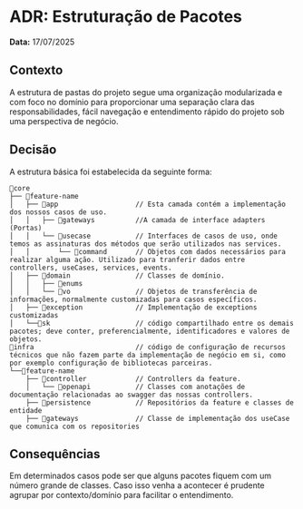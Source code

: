 # ADR: Estruturação de Pacotes

**Data:** 17/07/2025

## Contexto

A estrutura de pastas do projeto segue uma organização modularizada e com foco no domínio para proporcionar uma
separação clara das responsabilidades, fácil navegação e entendimento rápido do projeto sob uma perspectiva
de negócio.

## Decisão

A estrutura básica foi estabelecida da seguinte forma:

```plaintext
📁core
├── 📁feature-name 
│   ├── 📁app                   // Esta camada contém a implementação dos nossos casos de uso.
│   │   ├── 📁gateways          //A camada de interface adapters (Portas)
│   │   └── 📁usecase           // Interfaces de casos de uso, onde temos as assinaturas dos métodos que serão utilizados nas services.
│   │       └── 📁command       // Objetos com dados necessários para realizar alguma ação. Utilizado para tranferir dados entre controllers, useCases, services, events.
│   ├── 📁domain                // Classes de domínio.
│   │   ├── 📁enums
│   │   └── 📁vo                // Objetos de transferência de informações, normalmente customizadas para casos específicos.
│   ├── 📁exception             // Implementação de exceptions customizadas
│   └──📁sk                     // código compartilhado entre os demais pacotes; deve conter, preferencialmente, identificadores e valores de objetos. 
📁infra                         // código de configuração de recursos técnicos que não fazem parte da implementação de negócio em si, como por exemplo configuração de bibliotecas parceiras.
└──📁feature-name
    ├── 📁controller            // Controllers da feature.    
    │   └── 📁openapi           // Classes com anotações de documentação relacionadas ao swagger das nossas controllers.
    ├── 📁persistence           // Repositórios da feature e classes de entidade    
    ├── 📁gateways              // Classe de implementação dos useCase que comunica com os repositories 

```

## Consequências

Em determinados casos pode ser que alguns pacotes fiquem com um número grande de classes. Caso isso venha a acontecer é
prudente agrupar por contexto/domínio para facilitar o entendimento.

